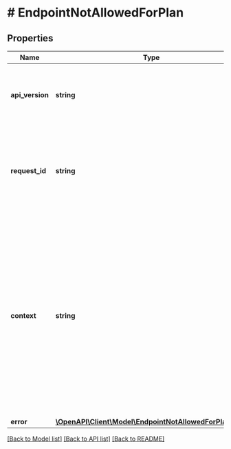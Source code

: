 # # EndpointNotAllowedForPlan

## Properties

Name | Type | Description | Notes
------------ | ------------- | ------------- | -------------
**api_version** | **string** | Specifies the version of the API that incorporates this endpoint. |
**request_id** | **string** | Defines the ID of the request. The &#x60;requestId&#x60; is generated by Crypto APIs and it&#39;s unique for every request. |
**context** | **string** | In batch situations the user can use the context to correlate responses with requests. This property is present regardless of whether the response was successful or returned as an error. &#x60;context&#x60; is specified by the user. | [optional]
**error** | [**\OpenAPI\Client\Model\EndpointNotAllowedForPlanError**](EndpointNotAllowedForPlanError.md) |  |

[[Back to Model list]](../../README.md#models) [[Back to API list]](../../README.md#endpoints) [[Back to README]](../../README.md)
